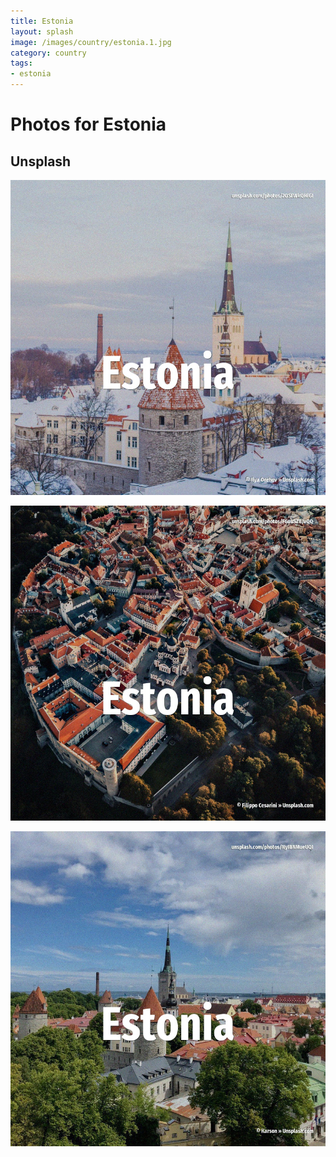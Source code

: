 ```yaml
---
title: Estonia
layout: splash
image: /images/country/estonia.1.jpg
category: country
tags:
- estonia
---
```

# Photos for Estonia

## Unsplash

![Estonia](/images/country/estonia.1.jpg)

![Estonia](/images/country/estonia.2.jpg)

![Estonia](/images/country/estonia.3.jpg)